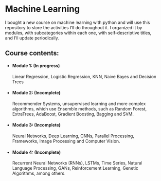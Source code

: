 # Machine Learning

I bought a new course on machine learning with python and will use this repository to store the activities I'll do throughout it. I organized it by modules, with subcategories within each one, with self-descriptive titles, and I'll update periodically.

## Course contents:
- #### Module 1: (In progress)
  Linear Regression, Logistic Regression, KNN, Naive Bayes and Decision Trees
- #### Module 2: (Incomplete)
  Recommender Systems, unsupervised learning and more complex algorithms, which use Ensemble methods, such as Random Forest, ExtraTrees, AdaBoost, Gradient Boosting, Bagging and SVM.
- #### Module 3: (Incomplete)
  Neural Networks, Deep Learning, CNNs, Parallel Processing, Frameworks, Image Processing and Computer Vision.
- #### Module 4: (Incomplete)
  Recurrent Neural Networks (RNNs), LSTMs, Time Series, Natural Language Processing, GANs, Reinforcement Learning, Genetic Algorithms, among others.

